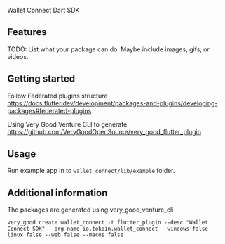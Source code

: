Wallet Connect Dart SDK

## Features

TODO: List what your package can do. Maybe include images, gifs, or videos.

## Getting started

Follow Federated plugins structure https://docs.flutter.dev/development/packages-and-plugins/developing-packages#federated-plugins

Using Very Good Venture CLI to generate https://github.com/VeryGoodOpenSource/very_good_flutter_plugin

## Usage

Run example app in
to `wallet_connect/lib/example` folder.

## Additional information

The packages are generated using very_good_venture_cli
```
very_good create wallet_connect -t flutter_plugin --desc "Wallet Connect SDK" --org-name io.tokoin.wallet_connect --windows false --linux false --web false --macos false
```
